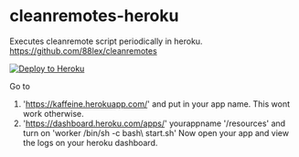 # cleanremotes-heroku
Executes cleanremote script periodically in heroku. https://github.com/88lex/cleanremotes <br>

[![Deploy to Heroku](https://www.herokucdn.com/deploy/button.png)](https://heroku.com/deploy?template=https://github.com/ssnjrthegr8/cleanremote-heroku)
<br>

Go to 
1. 'https://kaffeine.herokuapp.com/' and put in your app name. This wont work otherwise.
2. 'https://dashboard.heroku.com/apps/' yourappname '/resources' and turn on 'worker /bin/sh -c bash\ start.sh'
Now open your app and view the logs on your heroku dashboard.